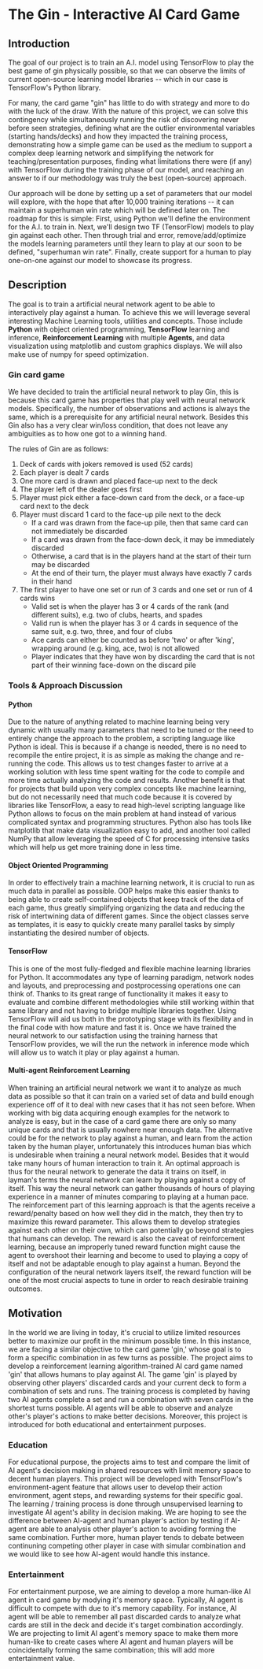 # The Gin - Interactive AI Card Game

## Introduction
The goal of our project is to train an A.I. model using TensorFlow to play the best game of gin physically possible, so that we can observe the limits of current open-source learning model libraries -- which in our case is TensorFlow's Python library.  

For many, the card game "gin" has little to do with strategy and more to do with the luck of the draw. With the nature of this project, we can solve this contingency while simultaneously running the risk of discovering never before seen strategies, defining what are the outlier environmental variables (starting hands/decks) and how they impacted the training process, demonstrating how a simple game can be used as the medium to support a complex deep learning network and simplifying the network for teaching/presentation purposes, finding what limitations there were (if any) with TensorFlow during the training phase of our model, and reaching an answer to if our methodology was truly the best (open-source) approach.

Our approach will be done by setting up a set of parameters that our model will explore, with the hope that after 10,000 training iterations -- it can maintain a superhuman win rate which will be defined later on. The roadmap for this is simple: First, using Python we'll define the environment for the A.I. to train in. Next, we'll design two TF (TensorFlow) models to play gin against each other. Then through trial and error, remove/add/optimize the models learning parameters until they learn to play at our soon to be defined, "superhuman win rate". Finally, create support for a human to play one-on-one against our model to showcase its progress. 

## Description
The goal is to train a artificial neural network agent to be able to interactively play against a human.
To achieve this we will leverage several interesting Machine Learning tools, utilities and concepts.
Those include **Python** with object oriented programming, **TensorFlow** learning and inference,
**Reinforcement Learning** with multiple **Agents**, and data visualization using matplotlib and custom 
graphics displays. We will also make use of numpy for speed optimization.

### Gin card game
We have decided to train the artificial neural network to play Gin, this is because this card game has properties that play well
with neural network models. Specifically, the number of observations and actions is always the same, which is a
prerequisite for any artificial neural network. Besides this Gin also has a very clear win/loss condition,
that does not leave any ambiguities as to how one got to a winning hand.

The rules of Gin are as follows:
1. Deck of cards with jokers removed is used (52 cards)
2. Each player is dealt 7 cards
3. One more card is drawn and placed face-up next to the deck
4. The player left of the dealer goes first
5. Player must pick either a face-down card from the deck, or a face-up card next to the deck
6. Player must discard 1 card to the face-up pile next to the deck
   - If a card was drawn from the face-up pile, then that same card can not immediately be discarded
   - If a card was drawn from the face-down deck, it may be immediately discarded
   - Otherwise, a card that is in the players hand at the start of their turn may be discarded
   - At the end of their turn, the player must always have exactly 7 cards in their hand
7. The first player to have one set or run of 3 cards and one set or run of 4 cards wins
   - Valid set is when the player has 3 or 4 cards of the rank (and different suits), e.g. two of clubs, hearts, and spades
   - Valid run is when the player has 3 or 4 cards in sequence of the same suit, e.g. two, three, and four of clubs
   - Ace cards can either be counted as before 'two' or after 'king', wrapping around (e.g. king, ace, two) is not allowed
   - Player indicates that they have won by discarding the card that is not part of their winning face-down on the discard pile

### Tools & Approach Discussion

#### Python
Due to the nature of anything related to machine learning being very dynamic with usually many parameters that need to be tuned
or the need to entirely change the approach to the problem, a scripting language like Python is ideal. This is because if a change is needed,
there is no need to recompile the entire project, it is as simple as making the change and re-running the code. This allows us to test changes faster
to arrive at a working solution with less time spent waiting for the code to compile and more time actually analyzing the code and results.
Another benefit is that for projects that build upon very complex concepts like machine learning, but do not necessarily need that much code
because it is covered by libraries like TensorFlow, a easy to read high-level scripting language like Python allows to focus on the main problem at hand
instead of various complicated syntax and programming structures. Python also has tools like matplotlib that make data visualization easy to add, and another tool
called NumPy that allow leveraging the speed of C for processing intensive tasks which will help us get more training done in less time.

#### Object Oriented Programming
In order to effectively train a machine learning network, it is crucial to run as much data in parallel as possible. OOP helps make this easier
thanks to being able to create self-contained objects that keep track of the data of each game, thus greatly simplifying organizing the data and reducing the risk
of intertwining data of different games. Since the object classes serve as templates, it is easy to quickly create many parallel tasks by simply instantiating the desired number of objects.

#### TensorFlow
This is one of the most fully-fledged and flexible machine learning libraries for Python. It accommodates any type of learning paradigm, network nodes and layouts, and preprocessing and postprocessing operations one can think of.
Thanks to its great range of functionality it makes it easy to evaluate and combine different methodologies while still working within that same library and not having to bridge multiple libraries together.
Using TensorFlow will aid us both in the prototyping stage with its flexibility and in the final code with how mature and fast it is. Once we have trained the neural network
to our satisfaction using the training harness that TensorFlow provides, we will the run the network in inference mode which will allow us to watch it play or play against a human.

#### Multi-agent Reinforcement Learning
When training an artificial neural network we want it to analyze as much data as possible so that it can train on a varied set of data and build enough experience off of it to deal with new cases that it has not seen before.
When working with big data acquiring enough examples for the network to analyze is easy, but in the case of a card game there are only so many unique cards and that is usually nowhere near enough data.
The alternative could be for the network to play against a human, and learn from the action taken by the human player, unfortunately this introduces human bias which is undesirable when training a neural network model. Besides that it would take many hours of human interaction to train it.
An optimal approach is thus for the neural network to generate the data it trains on itself, in layman's terms the neural network can learn by playing against a copy of itself.
This way the neural network can gather thousands of hours of playing experience in a manner of minutes comparing to playing at a human pace.
The reinforcement part of this learning approach is that the agents receive a reward/penalty based on how well they did in the match, they then try to maximize this reward parameter.
This allows them to develop strategies against each other on their own, which can potentially go beyond strategies that humans can develop.
The reward is also the caveat of reinforcement learning, because an improperly tuned reward function might cause the agent to overshoot their learning and become to used to playing a copy of itself and not be adaptable enough to play against a human.
Beyond the configuration of the neural network layers itself, the reward function will be one of the most crucial aspects to tune in order to reach desirable training outcomes.

## Motivation
In the world we are living in today, it's crucial to utilize limited resources better to maximize our profit in the minimum possible time. In this instance, we are facing a similar objective to the card game 'gin,' whose goal is to form a specific combination in as few turns as possible. The project aims to develop a reinforcement learning algorithm-trained AI card game named 'gin' that allows humans to play against AI. The game 'gin' is played by observing other players' discarded cards and your current deck to form a combination of sets and runs. The training process is completed by having two AI agents complete a set and run a combination with seven cards in the shortest turns possible. AI agents will be able to observe and analyze other's player's actions to make better decisions. Moreover, this project is introduced for both educational and entertainment purposes.

### Education
For educational purpose, the projects aims to test and compare the limit of AI agent's decision making in shared resources with limit memory space to decent human players. This project will be developed with TensorFlow's environment-agent feature that allows user to develop their action environment, agent steps, and rewarding systems for their specific goal. The learning / training process is done through unsupervised learning to investigate AI agent's ability in decision making. We are hoping to see the difference between AI-agent and human player's action by testing if AI-agent are able to analysis other player's action to avoiding forming the same combination. Further more, human player tends to debate between continuning competing other player in case with simular combination and we would like to see how AI-agent would handle this instance. 

### Entertainment
For entertainment purpose, we are aiming to develop a more human-like AI agent in card game by modying it's memory space. Typically, AI agent is difficult to compete with due to it's memory capability. For instance, AI agent will be able to remember all past discarded cards to analyze what cards are still in the deck and decide it's target combination accordingly. We are projecting to limit AI agent's memory space to make them more human-like to create cases where AI agent and human players will be coincidentally forming the same combination; this will add more entertainment value. 


